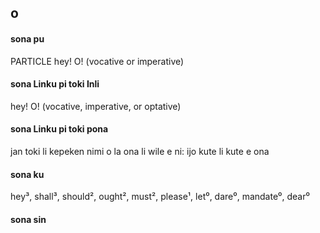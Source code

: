 ## o

#### sona pu

PARTICLE hey! O! (vocative or imperative)

#### sona Linku pi toki Inli

hey! O! (vocative, imperative, or optative)

#### sona Linku pi toki pona

jan toki li kepeken nimi o la ona li wile e ni: ijo kute li kute e ona

#### sona ku

hey³, shall³, should², ought², must², please¹, let⁰, dare⁰, mandate⁰, dear⁰

#### sona sin

